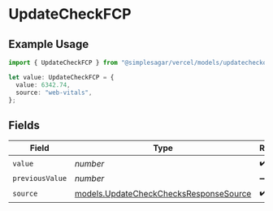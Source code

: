 # UpdateCheckFCP

## Example Usage

```typescript
import { UpdateCheckFCP } from "@simplesagar/vercel/models/updatecheckop.js";

let value: UpdateCheckFCP = {
  value: 6342.74,
  source: "web-vitals",
};
```

## Fields

| Field                                                                                  | Type                                                                                   | Required                                                                               | Description                                                                            |
| -------------------------------------------------------------------------------------- | -------------------------------------------------------------------------------------- | -------------------------------------------------------------------------------------- | -------------------------------------------------------------------------------------- |
| `value`                                                                                | *number*                                                                               | :heavy_check_mark:                                                                     | N/A                                                                                    |
| `previousValue`                                                                        | *number*                                                                               | :heavy_minus_sign:                                                                     | N/A                                                                                    |
| `source`                                                                               | [models.UpdateCheckChecksResponseSource](../models/updatecheckchecksresponsesource.md) | :heavy_check_mark:                                                                     | N/A                                                                                    |